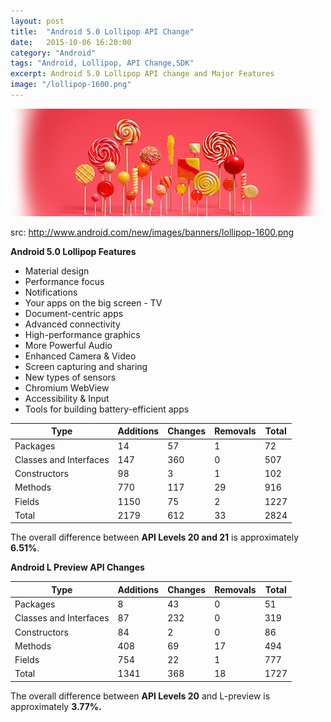 ```yaml
---
layout: post
title:  "Android 5.0 Lollipop API Change"
date:   2015-10-06 16:20:00
category: "Android"
tags: "Android, Lollipop, API Change,SDK"
excerpt: Android 5.0 Lollipop API change and Major Features
image: "/lollipop-1600.png"
---
```

<img src="/assets/images/posts/lollipop-1600.png" />

src:&nbsp;http://www.android.com/new/images/banners/lollipop-1600.png  

**Android 5.0 Lollipop Features**

* Material design
* Performance focus
* Notifications
* Your apps on the big screen - TV
* Document-centric apps
* Advanced connectivity
* High-performance graphics
* More Powerful Audio
* Enhanced Camera &amp; Video
* Screen capturing and sharing
* New types of sensors
* Chromium WebView
* Accessibility &amp; Input
* Tools for building battery-efficient apps
  
  
| Type                   | Additions | Changes | Removals | Total |
|------------------------|-----------|---------|----------|-------|
| Packages               | 14        | 57      | 1        | 72    |
| Classes and Interfaces | 147       | 360     | 0        | 507   |
| Constructors           | 98        | 3       | 1        | 102   |
| Methods                | 770       | 117     | 29       | 916   |
| Fields                 | 1150      | 75      | 2        | 1227  |
| Total                  | 2179      | 612     | 33       | 2824  |

The overall difference between **API Levels 20 and 21** is approximately **6.51%**.

**Android L Preview API Changes**  
  

| Type                   	| Additions 	| Changes 	| Removals 	| Total 	|
|------------------------	|-----------	|---------	|----------	|-------	|
| Packages               	| 8         	| 43      	| 0        	| 51    	|
| Classes and Interfaces 	| 87        	| 232     	| 0        	| 319   	|
| Constructors           	| 84        	| 2       	| 0        	| 86    	|
| Methods                	| 408       	| 69      	| 17       	| 494   	|
| Fields                 	| 754       	| 22      	| 1        	| 777   	|
| Total                  	| 1341      	| 368     	| 18       	| 1727  	|
The overall difference between&nbsp;**API Levels 20**&nbsp;and L-preview is approximately&nbsp;**3.77%.**

[1]: http://2.bp.blogspot.com/-3NROOpWin6M/VEFyFaBgW8I/AAAAAAAAFOg/BHSoYYcoRuE/s1600/lollipop-1600.png
  